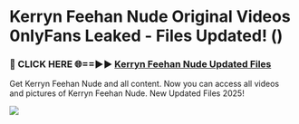# Kerryn Feehan Nude Original Videos 0nlyFans Leaked - Files Updated! ()

<h3>🔴 CLICK HERE 🌐==►► <a href="https://tinyurl.com/2p9ay9w9" rel="nofollow">Kerryn Feehan Nude Updated Files</a></h3>

Get Kerryn Feehan Nude and all content. Now you can access all videos and pictures of Kerryn Feehan Nude. New Updated Files 2025!

[![](https://i.imgur.com/KQgVmj3.gif)](https://tinyurl.com/2p9ay9w9)
